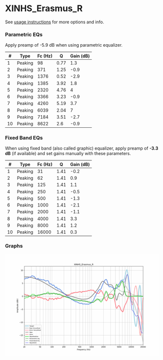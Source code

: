 # XINHS_Erasmus_R
See [usage instructions](https://github.com/jaakkopasanen/AutoEq#usage) for more options and info.

### Parametric EQs
Apply preamp of -5.9 dB when using parametric equalizer.

|   # | Type    |   Fc (Hz) |    Q |   Gain (dB) |
|-----|---------|-----------|------|-------------|
|   1 | Peaking |        98 | 0.77 |         1.3 |
|   2 | Peaking |       371 | 1.25 |        -0.9 |
|   3 | Peaking |      1376 | 0.52 |        -2.9 |
|   4 | Peaking |      1385 | 3.92 |         1.8 |
|   5 | Peaking |      2320 | 4.76 |         4   |
|   6 | Peaking |      3366 | 3.23 |        -0.9 |
|   7 | Peaking |      4260 | 5.19 |         3.7 |
|   8 | Peaking |      6039 | 2.04 |         7   |
|   9 | Peaking |      7184 | 3.51 |        -2.7 |
|  10 | Peaking |      8622 | 2.6  |        -0.9 |

### Fixed Band EQs
When using fixed band (also called graphic) equalizer, apply preamp of **-3.3 dB** (if available) and set gains manually with these parameters.

|   # | Type    |   Fc (Hz) |    Q |   Gain (dB) |
|-----|---------|-----------|------|-------------|
|   1 | Peaking |        31 | 1.41 |        -0.2 |
|   2 | Peaking |        62 | 1.41 |         0.9 |
|   3 | Peaking |       125 | 1.41 |         1.1 |
|   4 | Peaking |       250 | 1.41 |        -0.5 |
|   5 | Peaking |       500 | 1.41 |        -1.3 |
|   6 | Peaking |      1000 | 1.41 |        -2.1 |
|   7 | Peaking |      2000 | 1.41 |        -1.1 |
|   8 | Peaking |      4000 | 1.41 |         3.3 |
|   9 | Peaking |      8000 | 1.41 |         1.2 |
|  10 | Peaking |     16000 | 1.41 |         0.3 |

### Graphs
![](./XINHS_Erasmus_R.png)
